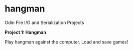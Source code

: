 # hangman
Odin File I/O and Serialization Projects

<strong>Project 1: Hangman</strong>

Play hangman against the computer. Load and save games!
